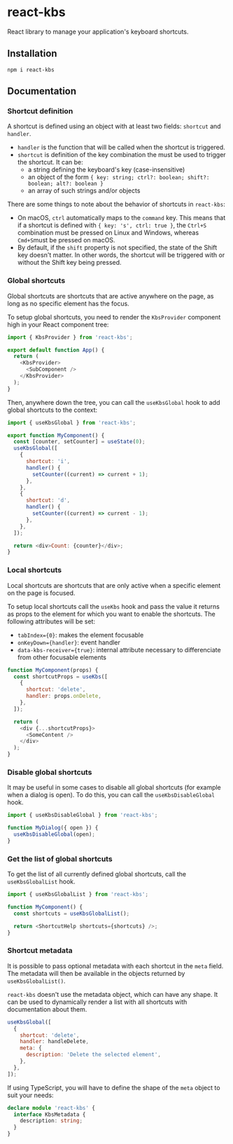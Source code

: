 # react-kbs

React library to manage your application's keyboard shortcuts.

## Installation

```console
npm i react-kbs
```

## Documentation

### Shortcut definition

A shortcut is defined using an object with at least two fields: `shortcut` and `handler`.

- `handler` is the function that will be called when the shortcut is triggered.
- `shortcut` is definition of the key combination the must be used to trigger the shortcut. It can be:
  - a string defining the keyboard's key (case-insensitive)
  - an object of the form `{ key: string; ctrl?: boolean; shift?: boolean; alt?: boolean }`
  - an array of such strings and/or objects

There are some things to note about the behavior of shortcuts in `react-kbs`:

- On macOS, `ctrl` automatically maps to the `command` key. This means that if a
  shortcut is defined with `{ key: 's', ctrl: true }`, the `Ctrl+S` combination
  must be pressed on Linux and Windows, whereas `Cmd+S`must be pressed on macOS.
- By default, if the `shift` property is not specified, the state of the Shift key
  doesn't matter. In other words, the shortcut will be triggered with or without
  the Shift key being pressed.

### Global shortcuts

Global shortcuts are shortcuts that are active anywhere on the page, as long as
no specific element has the focus.

To setup global shortcuts, you need to render the `KbsProvider` component high
in your React component tree:

```js
import { KbsProvider } from 'react-kbs';

export default function App() {
  return (
    <KbsProvider>
      <SubComponent />
    </KbsProvider>
  );
}
```

Then, anywhere down the tree, you can call the `useKbsGlobal` hook to add global
shortcuts to the context:

```js
import { useKbsGlobal } from 'react-kbs';

export function MyComponent() {
  const [counter, setCounter] = useState(0);
  useKbsGlobal([
    {
      shortcut: 'i',
      handler() {
        setCounter((current) => current + 1);
      },
    },
    {
      shortcut: 'd',
      handler() {
        setCounter((current) => current - 1);
      },
    },
  ]);

  return <div>Count: {counter}</div>;
}
```

### Local shortcuts

Local shortcuts are shortcuts that are only active when a specific element on
the page is focused.

To setup local shortcuts call the `useKbs` hook and pass the value it returns as
props to the element for which you want to enable the shortcuts. The following
attributes will be set:

- `tabIndex={0}`: makes the element focusable
- `onKeyDown={handler}`: event handler
- `data-kbs-receiver={true}`: internal attribute necessary to differenciate from
  other focusable elements

```js
function MyComponent(props) {
  const shortcutProps = useKbs([
    {
      shortcut: 'delete',
      handler: props.onDelete,
    },
  ]);

  return (
    <div {...shortcutProps}>
      <SomeContent />
    </div>
  );
}
```

### Disable global shortcuts

It may be useful in some cases to disable all global shortcuts (for example
when a dialog is open). To do this, you can call the `useKbsDisableGlobal` hook.

```js
import { useKbsDisableGlobal } from 'react-kbs';

function MyDialog({ open }) {
  useKbsDisableGlobal(open);
}
```

### Get the list of global shortcuts

To get the list of all currently defined global shortcuts, call the `useKbsGlobalList` hook.

```js
import { useKbsGlobalList } from 'react-kbs';

function MyComponent() {
  const shortcuts = useKbsGlobalList();

  return <ShortcutHelp shortcuts={shortcuts} />;
}
```

### Shortcut metadata

It is possible to pass optional metadata with each shortcut in the `meta` field.
The metadata will then be available in the objects returned by `useKbsGlobalList()`.

`react-kbs` doesn't use the metadata object, which can have any shape. It can be
used to dynamically render a list with all shortcuts with documentation about them.

```js
useKbsGlobal([
  {
    shortcut: 'delete',
    handler: handleDelete,
    meta: {
      description: 'Delete the selected element',
    },
  },
]);
```

If using TypeScript, you will have to define the shape of the `meta` object
to suit your needs:

```ts
declare module 'react-kbs' {
  interface KbsMetadata {
    description: string;
  }
}
```

